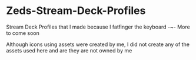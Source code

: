 # Zeds-Stream-Deck-Profiles
Stream Deck Profiles that I made because I fatfinger the keyboard -~-
More to come soon

Although icons using assets were created by me, I did not create any of the assets used here and are they are not owned by me

